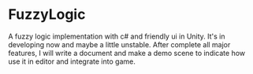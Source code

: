 # FuzzyLogic
A fuzzy logic implementation with c# and friendly ui in Unity.
It's in developing now and maybe a little unstable. After complete all major features, I will write a document and make a demo scene to indicate how use it in editor and integrate into game.
